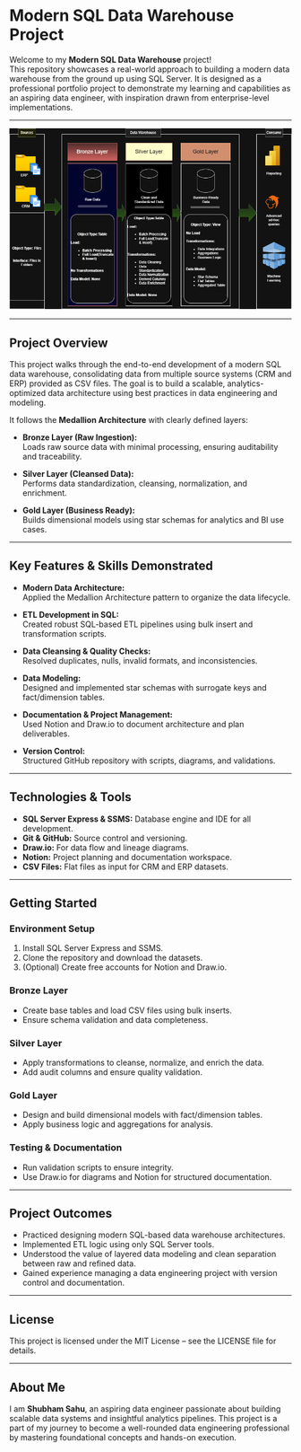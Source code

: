 # Modern SQL Data Warehouse Project

Welcome to my **Modern SQL Data Warehouse** project!  
This repository showcases a real-world approach to building a modern data warehouse from the ground up using SQL Server. It is designed as a professional portfolio project to demonstrate my learning and capabilities as an aspiring data engineer, with inspiration drawn from enterprise-level implementations.

---
![High Level Architecture](https://github.com/shubhamsahu03/sql-datawarehouse-project/blob/main/docs/High%20Level%20Architecture%20Design.drawio.png)

---
## Project Overview

This project walks through the end-to-end development of a modern SQL data warehouse, consolidating data from multiple source systems (CRM and ERP) provided as CSV files. The goal is to build a scalable, analytics-optimized data architecture using best practices in data engineering and modeling.

It follows the **Medallion Architecture** with clearly defined layers:

- **Bronze Layer (Raw Ingestion):**  
  Loads raw source data with minimal processing, ensuring auditability and traceability.

- **Silver Layer (Cleansed Data):**  
  Performs data standardization, cleansing, normalization, and enrichment.

- **Gold Layer (Business Ready):**  
  Builds dimensional models using star schemas for analytics and BI use cases.

---

## Key Features & Skills Demonstrated

- **Modern Data Architecture:**  
  Applied the Medallion Architecture pattern to organize the data lifecycle.

- **ETL Development in SQL:**  
  Created robust SQL-based ETL pipelines using bulk insert and transformation scripts.

- **Data Cleansing & Quality Checks:**  
  Resolved duplicates, nulls, invalid formats, and inconsistencies.

- **Data Modeling:**  
  Designed and implemented star schemas with surrogate keys and fact/dimension tables.

- **Documentation & Project Management:**  
  Used Notion and Draw.io to document architecture and plan deliverables.

- **Version Control:**  
  Structured GitHub repository with scripts, diagrams, and validations.

---

## Technologies & Tools

- **SQL Server Express & SSMS:** Database engine and IDE for all development.
- **Git & GitHub:** Source control and versioning.
- **Draw.io:** For data flow and lineage diagrams.
- **Notion:** Project planning and documentation workspace.
- **CSV Files:** Flat files as input for CRM and ERP datasets.

---

## Getting Started

### Environment Setup

1. Install SQL Server Express and SSMS.
2. Clone the repository and download the datasets.
3. (Optional) Create free accounts for Notion and Draw.io.

### Bronze Layer

- Create base tables and load CSV files using bulk inserts.
- Ensure schema validation and data completeness.

### Silver Layer

- Apply transformations to cleanse, normalize, and enrich the data.
- Add audit columns and ensure quality validation.

### Gold Layer

- Design and build dimensional models with fact/dimension tables.
- Apply business logic and aggregations for analysis.

### Testing & Documentation

- Run validation scripts to ensure integrity.
- Use Draw.io for diagrams and Notion for structured documentation.

---

## Project Outcomes

- Practiced designing modern SQL-based data warehouse architectures.
- Implemented ETL logic using only SQL Server tools.
- Understood the value of layered data modeling and clean separation between raw and refined data.
- Gained experience managing a data engineering project with version control and documentation.

---

## License

This project is licensed under the MIT License – see the LICENSE file for details.

---

## About Me

I am **Shubham Sahu**, an aspiring data engineer passionate about building scalable data systems and insightful analytics pipelines. This project is a part of my journey to become a well-rounded data engineering professional by mastering foundational concepts and hands-on execution.

